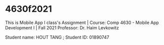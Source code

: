# 4630f2021

This is Mobile App I class's Assignment | 
Course: Comp 4630 - Mobile App Development I | Fall 2021
Professor: Dr. Haim Levkowitz

Student name: HOUT TANG
; Student ID: 01890747
